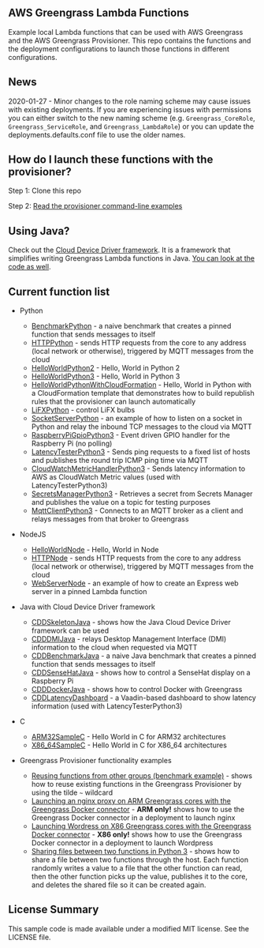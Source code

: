 ## AWS Greengrass Lambda Functions

Example local Lambda functions that can be used with AWS Greengrass and the AWS Greengrass Provisioner.  This repo contains
the functions and the deployment configurations to launch those functions in different configurations.

## News

2020-01-27 - Minor changes to the role naming scheme may cause issues with existing deployments. If you are experiencing issues with permissions you can either switch to the new naming scheme (e.g. `Greengrass_CoreRole`, `Greengrass_ServiceRole`, and `Greengrass_LambdaRole`) or you can update the deployments.defaults.conf file to use the older names.

## How do I launch these functions with the provisioner?

Step 1: Clone this repo

Step 2: [Read the provisioner command-line examples](https://github.com/awslabs/aws-greengrass-provisioner/blob/master/docs/CommandLine.md)

## Using Java?

Check out the [Cloud Device Driver framework](https://gitpitch.com/aws-samples/aws-greengrass-lambda-functions/master?p=presentations/cloud-device-driver-framework-for-java). It is a framework that simplifies writing Greengrass Lambda functions in Java. [You can look at the code as well](foundation/CDDBaselineJava).

## Current function list

- Python
  - [BenchmarkPython](functions/BenchmarkPython) - a naive benchmark that creates a pinned function that sends messages to itself
  - [HTTPPython](functions/HTTPPython) - sends HTTP requests from the core to any address (local network or otherwise), triggered by MQTT messages from the cloud
  - [HelloWorldPython2](functions/HelloWorldPython2) - Hello, World in Python 2
  - [HelloWorldPython3](functions/HelloWorldPython3) - Hello, World in Python 3
  - [HelloWorldPythonWithCloudFormation](functions/HelloWorldPythonWithCloudFormation) - Hello, World in Python with a CloudFormation template that demonstrates how to build republish rules that the provisioner can launch automatically
  - [LiFXPython](functions/LiFXPython) - control LiFX bulbs
  - [SocketServerPython](functions/SocketServerPython) - an example of how to listen on a socket in Python and relay the inbound TCP messages to the cloud via MQTT
  - [RaspberryPiGpioPython3](functions/RaspberryPiGpioPython3) - Event driven GPIO handler for the Raspberry Pi (no polling)
  - [LatencyTesterPython3](functions/LatencyTesterPython3) - Sends ping requests to a fixed list of hosts and publishes the round trip ICMP ping time via MQTT
  - [CloudWatchMetricHandlerPython3](functions/CloudWatchMetricHandlerPython3) - Sends latency information to AWS as CloudWatch Metric values (used with LatencyTesterPython3)
  - [SecretsManagerPython3](functions/SecretsManagerPython3) - Retrieves a secret from Secrets Manager and publishes the value on a topic for testing purposes
  - [MqttClientPython3](functions/MqttClientPython3) - Connects to an MQTT broker as a client and relays messages from that broker to Greengrass

- NodeJS
  - [HelloWorldNode](functions/HelloWorldNode) - Hello, World in Node
  - [HTTPNode](functions/HTTPNode) - sends HTTP requests from the core to any address (local network or otherwise), triggered by MQTT messages from the cloud
  - [WebServerNode](functions/WebServerNode) - an example of how to create an Express web server in a pinned Lambda function

- Java with Cloud Device Driver framework
  - [CDDSkeletonJava](functions/CDDSkeletonJava) - shows how the Java Cloud Device Driver framework can be used
  - [CDDDMIJava](functions/CDDDMIJava) - relays Desktop Management Interface (DMI) information to the cloud when requested via MQTT
  - [CDDBenchmarkJava](functions/CDDBenchmarkJava) - a naive Java benchmark that creates a pinned function that sends messages to itself
  - [CDDSenseHatJava](functions/CDDSenseHatJava) - shows how to control a SenseHat display on a Raspberry Pi
  - [CDDDockerJava](functions/CDDDockerJava) - shows how to control Docker with Greengrass
  - [CDDLatencyDashboard](functions/CDDLatencyDashboard) - a Vaadin-based dashboard to show latency information (used with LatencyTesterPython3)

- C
  - [ARM32SampleC](functions/ARM32SampleC) - Hello World in C for ARM32 architectures
  - [X86_64SampleC](functions/X86_64SampleC) - Hello World in C for X86_64 architectures

- Greengrass Provisioner functionality examples
  - [Reusing functions from other groups (benchmark example)](deployments/benchmark-reuse.conf) - shows how to reuse existing functions in the Greengrass Provisioner by using the tilde `~` wildcard
  - [Launching an nginx proxy on ARM Greengrass cores with the Greengrass Docker connector](deployments/arm-nginx.conf) - **ARM only!** shows how to use the Greengrass Docker connector in a deployment to launch nginx
  - [Launching Wordress on X86 Greengrass cores with the Greengrass Docker connector](deployments/x86-wordpress.conf) - **X86 only!** shows how to use the Greengrass Docker connector in a deployment to launch Wordpress
  - [Sharing files between two functions in Python 3](deployments/python3-shared-file.conf) - shows how to share a file between two functions through the host. Each function randomly writes a value to a file that the other function can read, then the other function picks up the value, publishes it to the core, and deletes the shared file so it can be created again.

## License Summary

This sample code is made available under a modified MIT license. See the LICENSE file.
